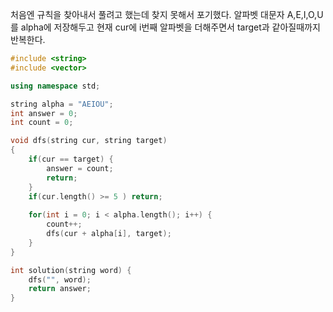 처음엔 규칙을 찾아내서 풀려고 했는데 찾지 못해서 포기했다.
알파벳 대문자 A,E,I,O,U 를 alpha에 저장해두고 현재 cur에 i번째 알파벳을 더해주면서 target과 같아질때까지 반복한다.


```C++
#include <string>
#include <vector>

using namespace std;

string alpha = "AEIOU";
int answer = 0;
int count = 0;

void dfs(string cur, string target)
{
    if(cur == target) {
        answer = count;
        return;
    }
    if(cur.length() >= 5 ) return;
    
    for(int i = 0; i < alpha.length(); i++) {
        count++;
        dfs(cur + alpha[i], target);
    }
}

int solution(string word) {
    dfs("", word);
    return answer;
}
```
